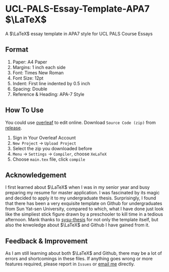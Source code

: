 # UCL-PALS-Essay-Template-APA7 $\LaTeX$

A $\LaTeX$ essay template in APA7 style for UCL PALS Course Essays

## Format

1. Paper: A4 Paper
2. Margins: 1 inch each side
3. Font: Times New Roman
4. Font Size: 12pt
5. Indent: First line indented by 0.5 inch
6. Spacing: Double
7. Reference & Heading: APA-7 Style

## How To Use

You could use [overleaf](https://www.overleaf.com/) to edit online. Download `Source Code (zip)` from [release](https://github.com/Rui-Alexander-Sun/UCL-PALS-Essay-Template-APA7/releases).

1. Sign in Your Overleaf Account
2. `New Project` → `Upload Project`
3. Select the zip you downloaded before
4. `Menu` → `Settings` → `Compiler`, choose `XeLaTeX`
5. Choose `main.tex` file, click `compile`

## Acknowledgement

I first learned about $\LaTeX$ when I was in my senior year and busy preparing my resume for master application. I was fascinated by its magic and decided to apply it to my undergraduate thesis. Surprisingly, I found that there has been a very exquisite template on Github for undergraduates from Sun Yat-sen University, compared to which, what I have done just look like the simpliest stick figure drawn by a preschooler to kill time in a tedious afternoon. Mank thanks to [sysu-thesis](https://github.com/SYSU-SCC/sysu-thesis) for not only the template itself, but also the knwoledge about $\LaTeX$ and Github I have gained from it.

## Feedback & Improvement

As I am still learning about both $\LaTeX$ and Github, there may be a lot of errors and shortcomings in these files. If anything goes wrong or more features required, please report in `Issues` or [email me](mailto:r.sun.22@ucl.ac.uk) directly.
